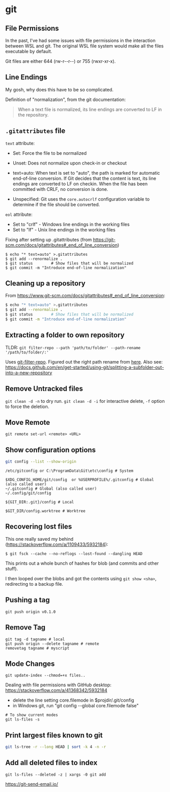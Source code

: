 # git

## File Permissions

In the past, I've had some issues with file permissions in the interaction between WSL and git.
The original WSL file system would make all the files executable by default.

Git files are either 644 (rw-r--r--) or 755 (rwxr-xr-x).

## Line Endings

My gosh, why does this have to be so complicated.

Definition of "normalization", from the git documentation:

> When a text file is normalized, its line endings are converted to LF in the repository.

## `.gitattributes` file

`text` attribute:
- Set: Force the file to be normalized

- Unset: Does not normalize upon check-in or checkout

- text=auto: When text is set to "auto", the path is marked for automatic end-of-line conversion.
             If Git decides that the content is text, its line endings are converted to LF on checkin.
             When the file has been committed with CRLF, no conversion is done.
- Unspecified: Git uses the `core.autocrlf` configuration variable to determine if the file should be converted.

`eol` attribute:

- Set to "crlf" - Windows line endings in the working files
- Set to "lf" - Unix line endings in the working files

Fixing after setting up .gitattributes (from <https://git-scm.com/docs/gitattributes#_end_of_line_conversion>)

```
$ echo "* text=auto" >.gitattributes
$ git add --renormalize .
$ git status        # Show files that will be normalized
$ git commit -m "Introduce end-of-line normalization"
```

## Cleaning up a repository

From <https://www.git-scm.com/docs/gitattributes#_end_of_line_conversion>:

```sh
$ echo "* text=auto" >.gitattributes
$ git add --renormalize .
$ git status        # Show files that will be normalized
$ git commit -m "Introduce end-of-line normalization"
```

## Extracting a folder to own repository

TLDR: `git filter-repo --path 'path/to/folder' --path-rename '/path/to/folder/:'`

Uses [git-filter-repo](https://github.com/newren/git-filter-repo).
Figured out the right path rename from [here](https://making.close.com/posts/splitting-sub-folders-out-into-new-git-repository).
Also see: <https://docs.github.com/en/get-started/using-git/splitting-a-subfolder-out-into-a-new-repository>


## Remove Untracked files

`git clean -d -n` to dry run. `git clean -d -i` for interactive delete,
`-f` option to force the deletion.

## Move Remote

`git remote set-url <remote> <URL>`

## Show configuration options

```sh
git config --list --show-origin
```


```
/etc/gitconfig or C:\ProgramData\Git\etc\config # System

$XDG_CONFIG_HOME/git/config  or %USERPROFILE%/.gitconfig # Global (also called user)
~/.gitconfig # Global (also called user)
~/.config/git/config

${GIT_DIR:.git}/config # Local

$GIT_DIR/config.worktree # Worktree
```


## Recovering lost files

This one really saved my behind (<https://stackoverflow.com/a/1109433/5932184>):

```console
$ git fsck --cache --no-reflogs --lost-found --dangling HEAD
```

This prints out a whole bunch of hashes for blob (and commits and other stuff).

I then looped over the blobs and got the contents using `git show <sha>`, redirecting to a backup file.

## Pushing a tag

```
git push origin v0.1.0
```

## Remove Tag

```
git tag -d tagname # local
git push origin --delete tagname # remote
removetag tagname # myscript
```

## Mode Changes

```
git update-index --chmod=+x files..
```

Dealing with file permissions with GitHub desktop: <https://stackoverflow.com/a/41368342/5932184>

- delete the line setting core.filemode in $projdir/.git/config
- in Windows git, run "git config --global core.filemode false"

```
# To show current modes
git ls-files -s
```

## Print largest files known to git

```sh
git ls-tree -r --long HEAD | sort -k 4 -n -r
```

## Add all deleted files to index

```
git ls-files --deleted -z | xargs -0 git add
```

<https://git-send-email.io/>
